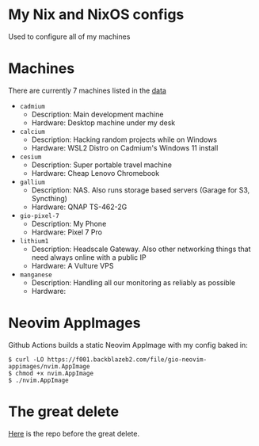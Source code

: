 # My Nix and NixOS configs

Used to configure all of my machines

# Machines

There are currently 7 machines listed in the [data](./homelab.toml)


  - `cadmium`
    - Description: Main development machine
    - Hardware: Desktop machine under my desk
  - `calcium`
    - Description: Hacking random projects while on Windows
    - Hardware: WSL2 Distro on Cadmium's Windows 11 install
  - `cesium`
    - Description: Super portable travel machine
    - Hardware: Cheap Lenovo Chromebook
  - `gallium`
    - Description: NAS. Also runs storage based servers (Garage for S3, Syncthing)
    - Hardware: QNAP TS-462-2G
  - `gio-pixel-7`
    - Description: My Phone
    - Hardware: Pixel 7 Pro
  - `lithium1`
    - Description: Headscale Gateway. Also other networking things that need always online with a public IP
    - Hardware: A Vulture VPS
  - `manganese`
    - Description: Handling all our monitoring as reliably as possible
    - Hardware: 

# Neovim AppImages

Github Actions builds a static Neovim AppImage with my config baked in:

    $ curl -LO https://f001.backblazeb2.com/file/gio-neovim-appimages/nvim.AppImage
    $ chmod +x nvim.AppImage
    $ ./nvim.AppImage

# The great delete

[Here](https://github.com/giodamelio/nixos-configs/tree/before-great-delete) is the repo before the great delete.

